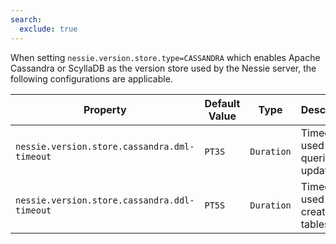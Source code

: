```yaml
---
search:
  exclude: true
---
```

<!--start-->

When setting `nessie.version.store.type=CASSANDRA` which enables Apache Cassandra or  ScyllaDB as the version store used by the Nessie server, the following configurations are  applicable.

| Property | Default Value | Type | Description |
|----------|---------------|------|-------------|
| `nessie.version.store.cassandra.dml-timeout` | `PT3S` | `Duration` | Timeout used for queries and updates.  |
| `nessie.version.store.cassandra.ddl-timeout` | `PT5S` | `Duration` | Timeout used when creating tables.  |
